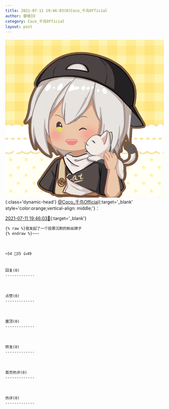 ```yaml
---
title: 2021-07-11 19:46:03(0)Coco_千鸟Official
author: 御坂IO
category: Coco_千鸟Official
layout: post
---
```


![img](/images/85e485bc0dbd0cde4d15f24d7cffe9704618ad10.jpg){:class='dynamic-head'}
[@Coco_千鸟Official](https://space.bilibili.com/1891728206/dynamic){:target='_blank' style='color:orange;vertical-align: middle;'}：

[2021-07-11 19:46:03🔗](https://t.bilibili.com/546171934271882046){:target='_blank'}

~~~
{% raw %}我发起了一个投票​沉默的粉丝牌子
{% endraw %}~~~



↪️54 💬35 👍49


回复(0)
-------------



点赞(0)
-------------



置顶(0)
-------------



转发(0)
-------------



首页热评(0)
-------------



热评(0)
-------------



